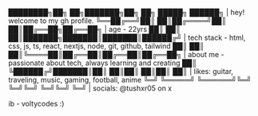 ████████╗██╗   ██╗███████╗██╗  ██╗ █████╗ ██████╗      |  hey! welcome to my gh profile.
╚══██╔══╝██║   ██║██╔════╝██║  ██║██╔══██╗██╔══██╗     |  age - 22yrs
   ██║   ██║   ██║███████╗███████║███████║██████╔╝     |  tech stack - html, css, js, ts, react, nextjs, node, git, github, tailwind
   ██║   ██║   ██║╚════██║██╔══██║██╔══██║██╔══██╗     |  about me - passionate about tech, always learning and creating
   ██║   ╚██████╔╝███████║██║  ██║██║  ██║██║  ██║     |  likes: guitar, traveling, music, gaming, football, anime
   ╚═╝    ╚═════╝ ╚══════╝╚═╝  ╚═╝╚═╝  ╚═╝╚═╝  ╚═╝     |  socials: @tushxr05 on x

   ib - voltycodes :)
